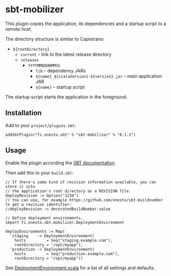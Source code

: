 sbt-mobilizer
=============

This plugin copies the application, its dependencies and a startup script to a remote host.

The directory structure is similar to Capistrano:
* `${rootDirectory}`
    * `current` – link to the latest release directory
    * `releases`
        * `YYYYMMDDHHMMSS`
            * `lib` – dependency JARs
            * `${name}_${scalaVersion}-${version}.jar` – main application JAR
            * `${name}` – startup script

The startup script starts the application in the foreground.


Installation
------------

Add to your `project/plugins.sbt`:

    addSbtPlugin("fi.onesto.sbt" % "sbt-mobilizer" % "0.1.3")


Usage
-----

Enable the plugin according the [SBT documentation](http://www.scala-sbt.org/0.13/docs/Plugins.html).

Then add this to your `build.sbt`:

    // If there's some kind of revision information available, you can store it into
    // the application's root directory as a REVISION file.
    deployRevision := Option("1234")
    // You can use, for example https://github.com/onesto/sbt-buildnumber to get a revision identifier:
    //deployRevision := decoratedBuildNumber.value 

    // Define deployment environments.
    import fi.onesto.sbt.mobilizer.DeploymentEnvironment

    deployEnvironments := Map(
      'staging    -> DeploymentEnvironment(
        hosts         = Seq("staging.example.com"),
        rootDirectory = "/opt/myapp"),
      'production -> DeploymentEnvironment(
        hosts         = Seq("production.example.com"),
        rootDirectory = "/opt/myapp"))

See [DeploymentEnvironment.scala](src/main/scala/fi/onesto/sbt/mobilizer/DeploymentEnvironment.scala) for a list of all settings and defaults.
